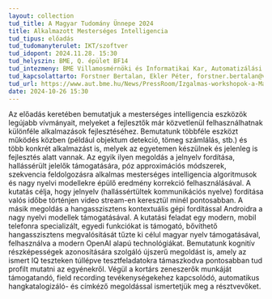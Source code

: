 ```yaml
---
layout: collection
tud_title: A Magyar Tudomány Ünnepe 2024
title: Alkalmazott Mesterséges Intelligencia
tud_tipus: előadás
tud_tudomanyterulet: IKT/szoftver
tud_idopont: 2024.11.28. 15:30
tud_helyszin: BME, Q. épület BF14 
tud_intezmeny: BME Villamosmérnöki és Informatikai Kar, Automatizálási és Alkalmazott Informatikai Tanszék (AUT)
tud_kapcsolattarto: Forstner Bertalan, Ekler Péter, forstner.bertalan@vik.bme.hu, ekler.peter@vik.bme.hu
tud_url: https://www.aut.bme.hu/News/PressRoom/Izgalmas-workshopok-a-Magyar
date: 2024-10-26 15:30
---
```

Az előadás keretében bemutatjuk a mesterséges intelligencia eszközök legújabb vívmányait, melyeket a fejlesztők már közvetlenül felhasználhatnak különféle alkalmazások fejlesztéséhez. Bemutatunk többféle eszközt működés közben (például objektum detekció, tömeg számlálás, stb.) és több konkrét alkalmazást is, melyek az egyetemen készülnek és jelenleg is fejlesztés alatt vannak.
Az egyik ilyen megoldás a jelnyelv fordítása, hallássérült jelelők támogatására, póz approximációs módszerek, szekvencia feldolgozásra alkalmas mesterséges intelligencia algoritmusok és nagy nyelvi modellekre épülő eredmény korrekció felhasználásával. A kutatás célja, hogy jelnyelv (hallássértültek kommunikációs nyelve) fordítása valós időbe történjen video stream-en keresztül minél pontosabban.
A másik megoldás a hangasszisztens kontextuális gépi fordítással Androidra a nagy nyelvi modellek támogatásával. A kutatási feladat egy modern, mobil telefonra specializált, egyedi funkciókat is támogató, bővíthető hangasszisztens megvalósítását tűzte ki célul magyar nyelv támogatásával, felhasználva a modern OpenAI alapú technológiákat.
Bemutatunk kognitív részképességek azonosítására szolgáló újszerű megoldást is, amely az ismert IQ teszteken túllépve tesztfeladatokra támaszkodva pontosabban tud profilt mutatni az egyénekről.
Végül a kortárs zeneszerők munkáját támogatandó, field recording tevékenységekehez kapcsolódó, automatikus hangkatalogizáló- és címkéző megoldással ismertetjük meg a résztvevőket.
